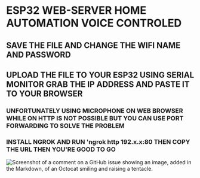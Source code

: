 # ESP32 WEB-SERVER HOME AUTOMATION VOICE CONTROLED
## SAVE THE FILE AND CHANGE THE WIFI NAME AND PASSWORD
## UPLOAD THE FILE TO YOUR ESP32 USING SERIAL MONITOR GRAB THE IP ADDRESS AND PASTE IT TO YOUR BROWSER
### UNFORTUNATELY USING MICROPHONE ON WEB BROWSER WHILE ON HTTP IS NOT POSSIBLE BUT YOU CAN USE PORT FORWARDING TO SOLVE THE PROBLEM
### INSTALL NGROK AND RUN 'ngrok http 192.x.x:80 THEN COPY THE URL THEN YOU'RE GOOD TO GO
![Screenshot of a comment on a GitHub issue showing an image, added in the Markdown, of an Octocat smiling and raising a tentacle.](https://myoctocat.com/assets/images/base-octocat.svg)


